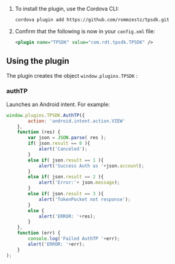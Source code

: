 
1. To install the plugin, use the Cordova CLI:

    ```bash
    cordova plugin add https://github.com/rommzestz/tpsdk.git
    ```

1. Confirm that the following is now in your `config.xml` file:

    ```xml
    <plugin name="TPSDK" value="com.rdt.tpsdk.TPSDK" />
    ```

## Using the plugin

The plugin creates the object `window.plugins.TPSDK` :

### authTP

Launches an Android intent. For example:

```javascript
window.plugins.TPSDK.AuthTP({
		action: 'android.intent.action.VIEW'
	},
	function (res) { 
		var json = JSON.parse( res );
		if( json.result == 0 ){
			alert('Canceled');
		}
		else if( json.result == 1 ){
			alert('Success Auth as '+json.account);
		}
		else if( json.result == 2 ){
			alert('Error:'+ json.message);
		}
		else if( json.result == 3 ){
			alert('TokenPocket not response');
		}
		else {
			alert('ERROR: '+res);
		}
	},
	function (err) { 
		console.log('Failed AuthTP '+err);
		alert('ERROR: '+err);
	}
);
```
